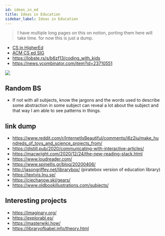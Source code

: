 ```yaml
---
id: ideas_in_ed
title: Ideas in Education
sidebar_label: Ideas in Education
---
```


> I have multiple long pages on this on notion, porting them here will take time. for now this is just a dump.

- [CS in HigherEd](/pdf/cshed.pdf)
- [ACM CS ed SIG](https://sigcse.org/sigcse/)
- https://lobste.rs/s/b6zf13/coding_with_kids
- https://news.ycombinator.com/item?id=23710551

![](/img/2020-09/EgxA6-kXcAIMiUP.jpg)

## Random BS

- If not with all subjects, know the jargons and the words used to describe some abstraction in some subject can reveal a lot about the subject and that way I am able to see patterns in things.

## link dump
- https://www.reddit.com/r/InternetIsBeautiful/comments/i6z2iu/make_hundreds_of_toys_and_science_projects_from/
- https://distill.pub/2020/communicating-with-interactive-articles/
- https://macwright.com/2020/12/24/the-new-reading-stack.html
- https://www.loudreader.com/
- https://www.spinellis.gr/blog/20200406/
- http://jasongriffey.net/librarybox/ (piratebox version of education library)
- https://textvis.lnu.se/
- https://ciechanow.ski/gears/
- https://www.oldbookillustrations.com/subjects/

## Interesting projects
- https://imaginary.org/
- https://explorabl.es/
- https://masterwiki.how/
- https://libraryofbabel.info/theory.html